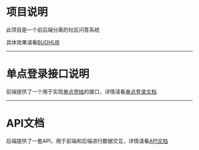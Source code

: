 # 项目说明

此项目是一个前后端分离的社区问答系统

具体效果请看[BUGHUB](http://bughub.2video.cn)

--------

# 单点登录接口说明

前端提供了一个用于实现[单点登陆](/document/SSO.md)的接口，详情请看[单点登录文档](https://yq.aliyun.com/articles/42566)

--------

# API文档

后端提供了一套API，用于前端和后端进行数据交互，详情请看[API文档](/document/API.md)

